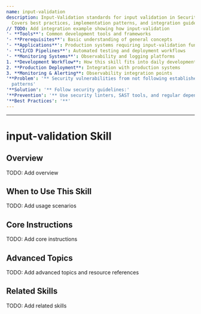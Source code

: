 ```yaml
---
name: input-validation
description: Input-Validation standards for input validation in Security environments.
  Covers best practices, implementation patterns, and integration guidelines.
// TODO: Add integration example showing how input-validation
'- **Tools**': Common development tools and frameworks
'- **Prerequisites**': Basic understanding of general concepts
'- **Applications**': Production systems requiring input-validation functionality
'- **CI/CD Pipelines**': Automated testing and deployment workflows
'- **Monitoring Systems**': Observability and logging platforms
1. **Development Workflow**: How this skill fits into daily development
2. **Production Deployment**: Integration with production systems
3. **Monitoring & Alerting**: Observability integration points
'**Problem': '** Security vulnerabilities from not following established security
  patterns'
'**Solution': '** Follow security guidelines:'
'**Prevention': '** Use security linters, SAST tools, and regular dependency updates'
'**Best Practices': '**'
---
```



---

# input-validation Skill

## Overview

TODO: Add overview

## When to Use This Skill

TODO: Add usage scenarios

## Core Instructions

TODO: Add core instructions

## Advanced Topics

TODO: Add advanced topics and resource references

## Related Skills

TODO: Add related skills
